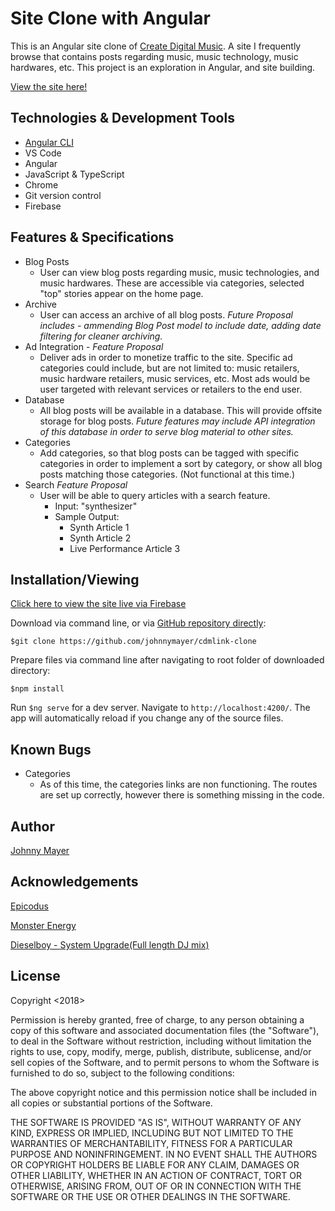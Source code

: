 # Site Clone with Angular

This is an Angular site clone of [Create Digital Music](http://cdm.link).  A site I frequently browse that contains posts regarding music, music technology, music hardwares, etc.  This project is an exploration in Angular, and site building.

[View the site here!](https://cdmlinkclone.firebaseapp.com)

## Technologies & Development Tools

* [Angular CLI](https://github.com/angular/angular-cli)
* VS Code
* Angular
* JavaScript & TypeScript
* Chrome
* Git version control
* Firebase

## Features & Specifications
  * Blog Posts
    * User can view blog posts regarding music, music technologies, and music hardwares.  These are accessible via categories, selected "top" stories appear on the home page.
  * Archive
    * User can access an archive of all blog posts.  *Future Proposal includes - ammending Blog Post model to include date, adding date filtering for cleaner archiving.*
  * Ad Integration - *Feature Proposal*
    * Deliver ads in order to monetize traffic to the site.  Specific ad categories could include, but are not limited to: music retailers, music hardware retailers, music services, etc.  Most ads would be user targeted with relevant services or retailers to the end user.
  * Database
    * All blog posts will be available in a database.  This will provide offsite storage for blog posts.  *Future features may include API integration of this database in order to serve blog material to other sites.*
  * Categories
    * Add categories, so that blog posts can be tagged with specific categories in order to implement a sort by category, or show all blog posts matching those categories. (Not functional at this time.)
  * Search *Feature Proposal*
    * User will be able to query articles with a search feature.
      * Input: "synthesizer"
      * Sample Output:
        * Synth Article 1
        * Synth Article 2
        * Live Performance Article 3

## Installation/Viewing

[Click here to view the site live via Firebase](https://cdmlinkclone.firebaseapp.com)

Download via command line, or via [GitHub repository directly](https://github.com/johnnymayer/cdmlink-clone):
```
$git clone https://github.com/johnnymayer/cdmlink-clone
```

Prepare files via command line after navigating to root folder of downloaded directory:
```
$npm install
```

Run ```$ng serve``` for a dev server. Navigate to `http://localhost:4200/`. The app will automatically reload if you change any of the source files.

## Known Bugs

* Categories
  * As of this time, the categories links are non functioning.  The routes are set up correctly, however there is something missing in the code.

## Author
[Johnny Mayer](https://github.com/johnnymayer)

## Acknowledgements
[Epicodus](http://www.learnhowtoprogram.com)

[Monster Energy](https://www.monsterenergy.com/)

[Dieselboy - System Upgrade(Full length DJ mix)](https://www.youtube.com/watch?v=4SIdbXP3JNA)

## License

Copyright <2018><Johnny Mayer>

Permission is hereby granted, free of charge, to any person obtaining a copy of this software and associated documentation files (the "Software"), to deal in the Software without restriction, including without limitation the rights to use, copy, modify, merge, publish, distribute, sublicense, and/or sell copies of the Software, and to permit persons to whom the Software is furnished to do so, subject to the following conditions:

The above copyright notice and this permission notice shall be included in all copies or substantial portions of the Software.

THE SOFTWARE IS PROVIDED "AS IS", WITHOUT WARRANTY OF ANY KIND, EXPRESS OR IMPLIED, INCLUDING BUT NOT LIMITED TO THE WARRANTIES OF MERCHANTABILITY, FITNESS FOR A PARTICULAR PURPOSE AND NONINFRINGEMENT. IN NO EVENT SHALL THE AUTHORS OR COPYRIGHT HOLDERS BE LIABLE FOR ANY CLAIM, DAMAGES OR OTHER LIABILITY, WHETHER IN AN ACTION OF CONTRACT, TORT OR OTHERWISE, ARISING FROM, OUT OF OR IN CONNECTION WITH THE SOFTWARE OR THE USE OR OTHER DEALINGS IN THE SOFTWARE.
